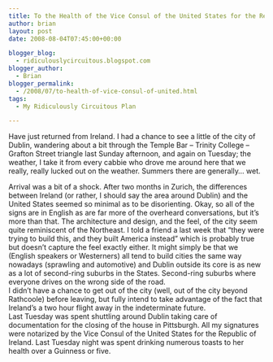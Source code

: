 ```yaml
---
title: To the Health of the Vice Consul of the United States for the Republic of Ireland
author: brian
layout: post
date: 2008-08-04T07:45:00+00:00

blogger_blog:
  - ridiculouslycircuitous.blogspot.com
blogger_author:
  - Brian
blogger_permalink:
  - /2008/07/to-health-of-vice-consul-of-united.html
tags:
  - My Ridiculously Circuitous Plan

---
```

Have just returned from Ireland. I had a chance to see a little of the city of Dublin, wandering about a bit through the Temple Bar &#8211; Trinity College &#8211; Grafton Street triangle last Sunday afternoon, and again on Tuesday; the weather, I take it from every cabbie who drove me around here that we really, really lucked out on the weather. Summers there are generally&#8230; wet.

<div>
</div>

<div>
  Arrival was a bit of a shock. After two months in Zurich, the differences between Ireland (or rather, I should say the area around Dublin) and the United States seemed so minimal as to be disorienting. Okay, so all of the signs are in English as are far more of the overheard conversations, but it&#8217;s more than that. The architecture and design, and the feel, of the city seem quite reminiscent of the Northeast. I told a friend a last week that &#8220;they were trying to build this, and they built America instead&#8221; which is probably true but doesn&#8217;t capture the feel exactly either. It might simply be that we (English speakers or Westerners) all tend to build cities the same way nowadays (sprawling and automotive) and Dublin outside its core is as new as a lot of second-ring suburbs in the States. Second-ring suburbs where everyone drives on the wrong side of the road.
</div>

<div>
</div>

<div>
  I didn&#8217;t have a chance to get out of the city (well, out of the city beyond Rathcoole) before leaving, but fully intend to take advantage of the fact that Ireland&#8217;s a two hour flight away in the indeterminate future.
</div>

<div>
  <div>
  </div>
  
  <div>
    Last Tuesday was spent shuttling around Dublin taking care of documentation for the closing of the house in Pittsburgh. All my signatures were notarized by the Vice Consul of the United States for the Republic of Ireland. Last Tuesday night was spent drinking numerous toasts to her health over a Guinness or five.
  </div>
</div>